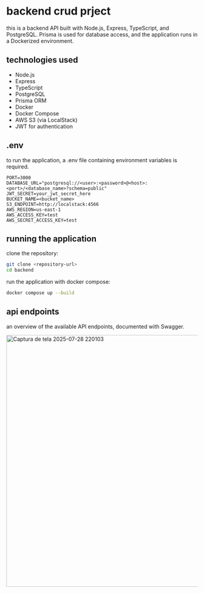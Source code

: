 # backend crud prject

this is a backend API built with Node.js, Express, TypeScript, and PostgreSQL. Prisma is used for database access, and the application runs in a Dockerized environment.

## technologies used

- Node.js
- Express
- TypeScript
- PostgreSQL
- Prisma ORM
- Docker 
- Docker Compose
- AWS S3 (via LocalStack)
- JWT for authentication

## .env
   to run the application, a .env file containing environment variables is required.
   ```env
   PORT=3000
   DATABASE_URL="postgresql://<user>:<password>@<host>:<port>/<database_name>?schema=public"
   JWT_SECRET=your_jwt_secret_here
   BUCKET_NAME=<bucket_name>
   S3_ENDPOINT=http://localstack:4566
   AWS_REGION=us-east-1
   AWS_ACCESS_KEY=test
   AWS_SECRET_ACCESS_KEY=test
   ```

## running the application
   clone the repository:
   ```bash
   git clone <repository-url>
   cd backend
   ```
   run the application with docker compose:
   ```bash
   docker compose up --build
   ```

## api endpoints
   an overview of the available API endpoints, documented with Swagger.
   
   <img width="1696" height="663" alt="Captura de tela 2025-07-28 220103" src="https://github.com/user-attachments/assets/222f4686-5b9a-4204-ba5b-521b1f8da259" />
